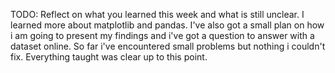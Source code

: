 TODO: Reflect on what you learned this week and what is still unclear.
I learned more about matplotlib and pandas. I've also got a small plan on how i am going to present my findings and i've got a question to answer with a dataset online. So far i've encountered small problems but nothing i couldn't fix. Everything taught was clear up to this point.